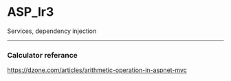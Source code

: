 # ASP_lr3
Services, dependency injection

---

### Calculator referance
https://dzone.com/articles/arithmetic-operation-in-aspnet-mvc
